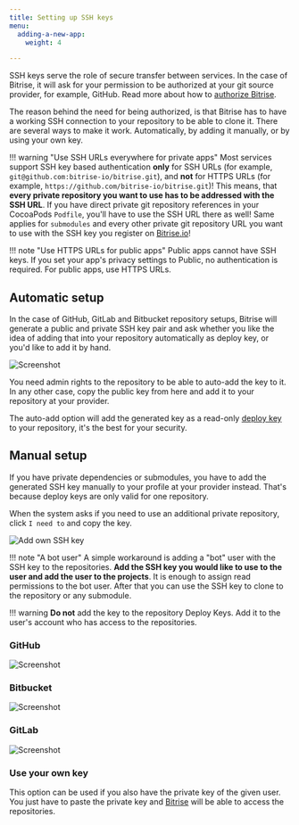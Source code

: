```yaml
---
title: Setting up SSH keys
menu:
  adding-a-new-app:
    weight: 4

---
```

SSH keys serve the role of secure transfer between services. In the case of Bitrise, it will ask for your permission to be authorized at your git source provider, for example, GitHub. Read more about how to [authorize Bitrise](/adding-a-new-app/connecting-a-repository).

The reason behind the need for being authorized, is that Bitrise has to have a working SSH connection to your repository to be able to clone it. There are several ways to make it work. Automatically, by adding it manually, or by using your own key.

!!! warning "Use SSH URLs everywhere for private apps"
    Most services support SSH key based authentication **only** for SSH URLs (for example, `git@github.com:bitrise-io/bitrise.git`), and **not** for HTTPS URLs (for example, `https://github.com/bitrise-io/bitrise.git`)! This means, that **every private repository you want to use has to be addressed with the SSH URL**. If you have direct private git repository references in your CocoaPods `Podfile`, you'll have to use the SSH URL there as well! Same applies for `submodules` and every other private git repository URL you want to use with the SSH key you register on [Bitrise.io](https://www.bitrise.io/)!

!!! note "Use HTTPS URLs for public apps"
    Public apps cannot have SSH keys. If you set your app's privacy settings to Public, no authentication is required. For public apps, use HTTPS URLs.

## Automatic setup

In the case of GitHub, GitLab and Bitbucket repository setups, Bitrise will generate a public and private SSH key pair and ask whether you like the idea of adding that into your repository automatically as deploy key, or you'd like to add it by hand.

![Screenshot](/img/adding-a-new-app/bitrise_auto_add_ssh_key2.png)

You need admin rights to the repository to be able to auto-add the key to it. In any other case, copy the public key from here and add it to your repository at your provider.

The auto-add option will add the generated key as a read-only [deploy key](https://developer.github.com/guides/managing-deploy-keys/#deploy-keys) to your repository, it's the best for your security.

## Manual setup

If you have private dependencies or submodules, you have to add the generated SSH key manually to your profile at your provider instead. That's because deploy keys are only valid for one repository.

When the system asks if you need to use an additional private repository, click `I need to` and copy the key.

![Add own SSH key](/img/adding-a-new-app/own-ssh.png)

!!! note "A bot user"
    A simple workaround is adding a \"bot\" user with the SSH key to the repositories. **Add the SSH key you would like to use to the user and add the user to the projects**. It is enough to assign read permissions to the bot user. After that you can use the SSH key to clone to the repository or any submodule.

!!! warning
    **Do not** add the key to the repository Deploy Keys. Add it to the user's account who has access to the repositories.

### GitHub

![Screenshot](/img/adding-a-new-app/ssh-github.png)

### Bitbucket

![Screenshot](/img/adding-a-new-app/ssh-bitbucket.png)

### GitLab

![Screenshot](/img/adding-a-new-app/ssh-gitlab.png)

### Use your own key

This option can be used if you also have the private key of the given user. You just have to paste the private key and [Bitrise](https://www.bitrise.io) will be able to access the repositories.